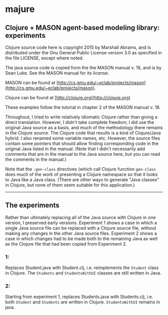 majure
====

## Clojure + MASON agent-based modeling library: experiments 

Clojure source code here is copyright 2015 by Marshall Abrams, and is
distributed under the Gnu General Public License version 3.0 as
specified in the file LICENSE, except where noted.  

The java source code is copied from the the MASON manual v. 18, and is
by Sean Luke.  See the MASON manual for its license.

MASON can be found at
[http://cs.gmu.edu/~eclab/projects/mason](http://cs.gmu.edu/~eclab/projects/mason).

Clojure can be found at [http://clojure.org](http://clojure.org)

These examples follow the tutorial in chapter 2 of the MASON manual v. 18. 

Throughout, I tried to write relatively idiomatic Clojure rather than
giving a direct translation.  However, I didn't take complete freedom; I
did use the original Java source as a basis, and much of the methodology
there remains in the Clojure source.  The Clojure code that results is a
kind of Clojure/Java hybrid.  I also renamed some variable names, etc.
However, the source files contain some pointers that should allow
finding corresponding code in the original Java listed in the manual.
(Note that I didn't necessarily add comments that are in the manual to
the Java source here, but you can read the comments in the manual.)

Note that the `:gen-class` directives (which call Clojure function
`gen-class` does much of the work of presenting a Clojure namespace so
that it looks to Java like a Java class.  (There are other ways to
generate "Java classes" in Clojure, but none of them seem suitable for
this application.)

--------------------------------------------

## The experiments

Rather than ultimately replacing all of the Java source with Clojure in
one version, I preserved early versions.  Experiment 1 shows a case in
which a single Java source file can be replaced with a Clojure source
file, without making any changes in the other Java source files.
Experiment 2 shows a case in which changes had to be made both to the
remaining Java as well as the Clojure file that had been copied from
Experiment 2.

### 1:

Replaces Student.java with Student.clj, i.e. reimplements the `Student`
class in Clojure.  The `Students` and `StudentsWithUI` classes are
still written in Java.

### 2:

Starting from experiment 1, replaces Students.java with
Students.clj, i.e. both `Student` and `Students` are written in Clojure.
`StudentsWithUI` remains in java.
